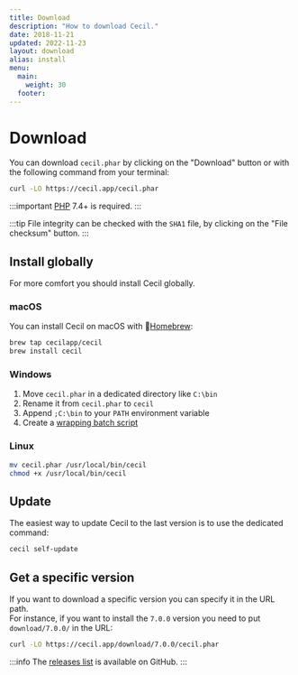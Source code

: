 ```yaml
---
title: Download
description: "How to download Cecil."
date: 2018-11-21
updated: 2022-11-23
layout: download
alias: install
menu:
  main:
    weight: 30
  footer:
---
```

# Download

You can download `cecil.phar` by clicking on the "Download" button or with the following command from your terminal:

```bash
curl -LO https://cecil.app/cecil.phar
```

:::important
[PHP](https://www.php.net/manual/en/install.php) 7.4+ is required.
:::

:::tip
File integrity can be checked with the `SHA1` file, by clicking on the "File checksum" button.
:::

## Install globally

For more comfort you should install Cecil globally.

### macOS

You can install Cecil on macOS with 🍺[Homebrew](https://brew.sh):

```bash
brew tap cecilapp/cecil
brew install cecil
```

### Windows

1. Move `cecil.phar` in a dedicated directory like `C:\bin`
2. Rename it from `cecil.phar` to `cecil`
3. Append `;C:\bin` to your `PATH` environment variable
4. Create a [wrapping batch script](https://raw.githubusercontent.com/Cecilapp/Cecil/master/bin/cecil.bat)

### Linux

```bash
mv cecil.phar /usr/local/bin/cecil
chmod +x /usr/local/bin/cecil
```

## Update

The easiest way to update Cecil to the last version is to use the dedicated command:

```bash
cecil self-update
```

## Get a specific version

If you want to download a specific version you can specify it in the URL path.  
For instance, if you want to install the `7.0.0` version you need to put `download/7.0.0/` in the URL:

```bash
curl -LO https://cecil.app/download/7.0.0/cecil.phar
```

:::info
The [releases list](https://github.com/Cecilapp/Cecil/releases) is available on GitHub.
:::
